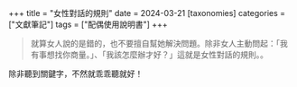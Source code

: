 +++
title = "女性對話的規則"
date = 2024-03-21
[taxonomies]
categories = ["文獻筆記"]
tags = ["配偶使用說明書"]
+++

>就算女人說的是錯的，也不要擅自幫她解決問題。除非女人主動問起：「我有事想找你商量。」、「我該怎麼辦才好？」這就是女性對話的規則。。

除非聽到關鍵字，不然就乖乖聽就好！

